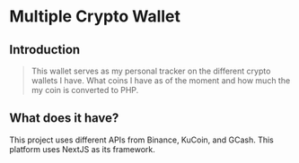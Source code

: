 # Multiple Crypto Wallet

## Introduction

> This wallet serves as my personal tracker on the different crypto wallets I have. What coins I have as of the moment and how much the my coin is converted to PHP.

## What does it have?

This project uses different APIs from Binance, KuCoin, and GCash. This platform uses NextJS as its framework.
